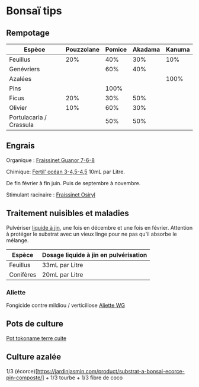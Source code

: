 # Bonsaï tips

## Rempotage

| Espèce                  | Pouzzolane | Pomice | Akadama | Kanuma |
|-------------------------|------------|--------|---------|--------|
| Feuillus                | 20%        | 40%    | 30%     | 10%    |
| Genévriers              |            | 60%    | 40%     |        |
| Azalées                 |            |        |         | 100%   |
| Pins                    |            | 100%   |         |        |
| Ficus                   |20%           | 30%    | 50%     |        |
| Olivier                 |10%           | 60%    | 30%     |        |
| Portulacaria / Crassula |          | 50%    | 50%     |        |

## Engrais

Organique : [Fraissinet Guanor 7-6-8](https://www.comptoirdesjardins.fr/produits-de-jardin/engrais-fertilisants/potager/guanor-super-pro-25-kg.html)

Chimique: [Fertil' océan 3-4,5-4,5](https://fertil-ocean.fr/boutique-en-ligne) 10mL par Litre.

De fin février à fin juin. Puis de septembre à novembre.

Stimulant
racinaire : [Fraissinet Osiryl](https://www.comptoirdesjardins.fr/produits-de-jardin/engrais-fertilisants/bouturage/stimulants-racinaires/stimulateur-croissance-racinaire-professionnel-1-litre.html)

## Traitement nuisibles et maladies

Pulvériser [liquide à jin](https://irunbonsai.com/inicio/543-liquido-de-jin-500-ml-5407013560029.html), une fois en
décembre et une fois en février. Attention à protéger le substrat avec un vieux linge pour ne pas qu'il absorbe le
mélange.

| Espèce    | Dosage liquide à jin en pulvérisation |
|-----------|---------------------------------------|
| Feuillus  | 33mL par Litre                        |
| Conifères | 20mL par Litre                        |

### Aliette

Fongicide contre mildiou / verticiliose
[Aliette WG](https://www.agrar.bayer.ch/fr-CH/Produkte/Pflanzenschutzmittel/Aliette%20WG)

## Pots de culture

[Pot tokoname terre cuite](https://irunbonsai.com/inicio/226-613-maceta-entrenamiento-tokoname-n45-7900000000511.html#/394-macetas_tokoname_entrenamiento-n3_o94_x_43_cm)

## Culture azalée

1/3 (écorce)[https://jardinjasmin.com/product/substrat-a-bonsai-ecorce-pin-composte/] + 1/3 tourbe + 1/3 fibre de coco
